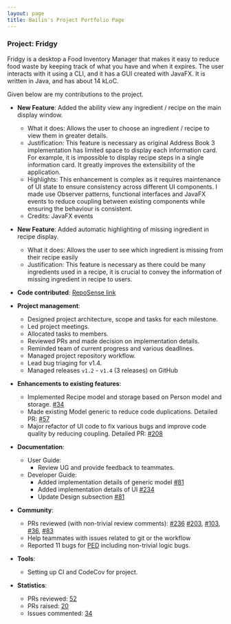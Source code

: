 ```yaml
---
layout: page
title: Bailin's Project Portfolio Page
---
```


### Project: Fridgy

Fridgy is a desktop a Food Inventory Manager that makes it easy to reduce food waste by keeping track of what you have and when it expires. The user interacts with it using a CLI, and it has a GUI created with JavaFX. It is written in Java, and has about 14 kLoC.

Given below are my contributions to the project.

* **New Feature**: Added the ability view any ingredient / recipe on the main display window.
  * What it does: Allows the user to choose an ingredient / recipe to view them in greater details.
  * Justification: This feature is necessary as original Address Book 3 implementation has limited space to display each information card. For example, it is impossible to display recipe steps in a single information card. It greatly improves the extensibility of the application.
  * Highlights: This enhancement is complex as it requires maintenance of UI state to ensure consistency across different UI components. I made use Observer patterns, functional interfaces and JavaFX events to reduce coupling between existing components while ensuring the behaviour is consistent.
  * Credits: JavaFX events

* **New Feature**: Added automatic highlighting of missing ingredient in recipe display.
  * What it does: Allows the user to see which ingredient is missing from their recipe easily
  * Justification: This feature is necessary as there could be many ingredients used in a recipe, it is crucial to convey the information of missing ingredient in recipe to users.


* **Code contributed**: [RepoSense link](https://nus-cs2103-ay2122s1.github.io/tp-dashboard/?search=&sort=groupTitle&sortWithin=title&timeframe=commit&mergegroup=&groupSelect=groupByRepos&breakdown=true&checkedFileTypes=docs~functional-code~test-code~other&since=2021-09-17&tabOpen=true&tabType=authorship&tabAuthor=rootkie&tabRepo=AY2122S1-CS2103T-W11-1%2Ftp%5Bmaster%5D&authorshipIsMergeGroup=false&authorshipFileTypes=docs~functional-code~test-code~other&authorshipIsBinaryFileTypeChecked=false)

* **Project management**:
  * Designed project architecture, scope and tasks for each milestone.
  * Led project meetings.
  * Allocated tasks to members.
  * Reviewed PRs and made decision on implementation details.
  * Reminded team of current progress and various deadlines.
  * Managed project repository workflow.
  * Lead bug triaging for v1.4.
  * Managed releases `v1.2` - `v1.4` (3 releases) on GitHub

* **Enhancements to existing features**:
  * Implemented Recipe model and storage based on Person model and storage. [\#34](https://github.com/AY2122S1-CS2103T-W11-1/tp/pull/34)
  * Made existing Model generic to reduce code duplications. Detailed PR: [\#57](https://github.com/AY2122S1-CS2103T-W11-1/tp/pull/57)
  * Major refactor of UI code to fix various bugs and improve code quality by reducing coupling. Detailed PR: [\#208](https://github.com/AY2122S1-CS2103T-W11-1/tp/pull/208)

* **Documentation**:
  * User Guide:
    * Review UG and provide feedback to teammates.
  * Developer Guide:
    * Added implementation details of generic model [\#81](https://github.com/AY2122S1-CS2103T-W11-1/tp/pull/81)
    * Added implementation details of UI [\#234](https://github.com/AY2122S1-CS2103T-W11-1/tp/pull/234)
    * Update Design subsection [\#81](https://github.com/AY2122S1-CS2103T-W11-1/tp/pull/81)

* **Community**:
  * PRs reviewed (with non-trivial review comments): [\#236](https://github.com/AY2122S1-CS2103T-W11-1/tp/pull/236) [\#203](https://github.com/AY2122S1-CS2103T-W11-1/tp/pull/203), [\#103](https://github.com/AY2122S1-CS2103T-W11-1/tp/pull/103), [\#36](https://github.com/AY2122S1-CS2103T-W11-1/tp/pull/36), [\#83](https://github.com/AY2122S1-CS2103T-W11-1/tp/pull/83)
  * Help teammates with issues related to git or the workflow
  * Reported 11 bugs for [PED](https://github.com/rootkie/ped/issues) including non-trivial logic bugs. 
  
* **Tools**:
  * Setting up CI and CodeCov for project.

* **Statistics**:
  * PRs reviewed: [52](https://github.com/AY2122S1-CS2103T-W11-1/tp/pulls?q=is%3Apr+is%3Aclosed+reviewed-by%3A%40me)
  * PRs raised: [20](https://github.com/AY2122S1-CS2103T-W11-1/tp/pulls?q=is%3Apr+is%3Aclosed+author%3Arootkie)
  * Issues commented: [34](https://github.com/AY2122S1-CS2103T-W11-1/tp/issues?q=is%3Aissue+commenter%3Arootkie+is%3Aclosed)
  